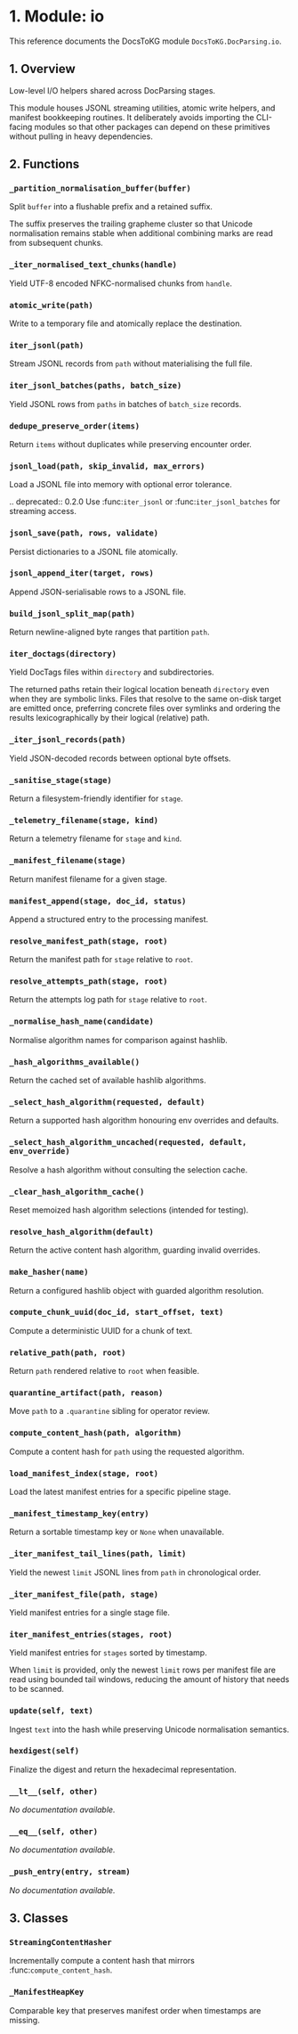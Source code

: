 # 1. Module: io

This reference documents the DocsToKG module ``DocsToKG.DocParsing.io``.

## 1. Overview

Low-level I/O helpers shared across DocParsing stages.

This module houses JSONL streaming utilities, atomic write helpers, and manifest
bookkeeping routines. It deliberately avoids importing the CLI-facing modules so
that other packages can depend on these primitives without pulling in heavy
dependencies.

## 2. Functions

### `_partition_normalisation_buffer(buffer)`

Split ``buffer`` into a flushable prefix and a retained suffix.

The suffix preserves the trailing grapheme cluster so that Unicode
normalisation remains stable when additional combining marks are read from
subsequent chunks.

### `_iter_normalised_text_chunks(handle)`

Yield UTF-8 encoded NFKC-normalised chunks from ``handle``.

### `atomic_write(path)`

Write to a temporary file and atomically replace the destination.

### `iter_jsonl(path)`

Stream JSONL records from ``path`` without materialising the full file.

### `iter_jsonl_batches(paths, batch_size)`

Yield JSONL rows from ``paths`` in batches of ``batch_size`` records.

### `dedupe_preserve_order(items)`

Return ``items`` without duplicates while preserving encounter order.

### `jsonl_load(path, skip_invalid, max_errors)`

Load a JSONL file into memory with optional error tolerance.

.. deprecated:: 0.2.0
Use :func:`iter_jsonl` or :func:`iter_jsonl_batches` for streaming access.

### `jsonl_save(path, rows, validate)`

Persist dictionaries to a JSONL file atomically.

### `jsonl_append_iter(target, rows)`

Append JSON-serialisable rows to a JSONL file.

### `build_jsonl_split_map(path)`

Return newline-aligned byte ranges that partition ``path``.

### `iter_doctags(directory)`

Yield DocTags files within ``directory`` and subdirectories.

The returned paths retain their logical location beneath ``directory`` even
when they are symbolic links. Files that resolve to the same on-disk target
are emitted once, preferring concrete files over symlinks and ordering the
results lexicographically by their logical (relative) path.

### `_iter_jsonl_records(path)`

Yield JSON-decoded records between optional byte offsets.

### `_sanitise_stage(stage)`

Return a filesystem-friendly identifier for ``stage``.

### `_telemetry_filename(stage, kind)`

Return a telemetry filename for ``stage`` and ``kind``.

### `_manifest_filename(stage)`

Return manifest filename for a given stage.

### `manifest_append(stage, doc_id, status)`

Append a structured entry to the processing manifest.

### `resolve_manifest_path(stage, root)`

Return the manifest path for ``stage`` relative to ``root``.

### `resolve_attempts_path(stage, root)`

Return the attempts log path for ``stage`` relative to ``root``.

### `_normalise_hash_name(candidate)`

Normalise algorithm names for comparison against hashlib.

### `_hash_algorithms_available()`

Return the cached set of available hashlib algorithms.

### `_select_hash_algorithm(requested, default)`

Return a supported hash algorithm honouring env overrides and defaults.

### `_select_hash_algorithm_uncached(requested, default, env_override)`

Resolve a hash algorithm without consulting the selection cache.

### `_clear_hash_algorithm_cache()`

Reset memoized hash algorithm selections (intended for testing).

### `resolve_hash_algorithm(default)`

Return the active content hash algorithm, guarding invalid overrides.

### `make_hasher(name)`

Return a configured hashlib object with guarded algorithm resolution.

### `compute_chunk_uuid(doc_id, start_offset, text)`

Compute a deterministic UUID for a chunk of text.

### `relative_path(path, root)`

Return ``path`` rendered relative to ``root`` when feasible.

### `quarantine_artifact(path, reason)`

Move ``path`` to a ``.quarantine`` sibling for operator review.

### `compute_content_hash(path, algorithm)`

Compute a content hash for ``path`` using the requested algorithm.

### `load_manifest_index(stage, root)`

Load the latest manifest entries for a specific pipeline stage.

### `_manifest_timestamp_key(entry)`

Return a sortable timestamp key or ``None`` when unavailable.

### `_iter_manifest_tail_lines(path, limit)`

Yield the newest ``limit`` JSONL lines from ``path`` in chronological order.

### `_iter_manifest_file(path, stage)`

Yield manifest entries for a single stage file.

### `iter_manifest_entries(stages, root)`

Yield manifest entries for ``stages`` sorted by timestamp.

When ``limit`` is provided, only the newest ``limit`` rows per manifest file are
read using bounded tail windows, reducing the amount of history that needs to
be scanned.

### `update(self, text)`

Ingest ``text`` into the hash while preserving Unicode normalisation semantics.

### `hexdigest(self)`

Finalize the digest and return the hexadecimal representation.

### `__lt__(self, other)`

*No documentation available.*

### `__eq__(self, other)`

*No documentation available.*

### `_push_entry(entry, stream)`

*No documentation available.*

## 3. Classes

### `StreamingContentHasher`

Incrementally compute a content hash that mirrors :func:`compute_content_hash`.

### `_ManifestHeapKey`

Comparable key that preserves manifest order when timestamps are missing.
